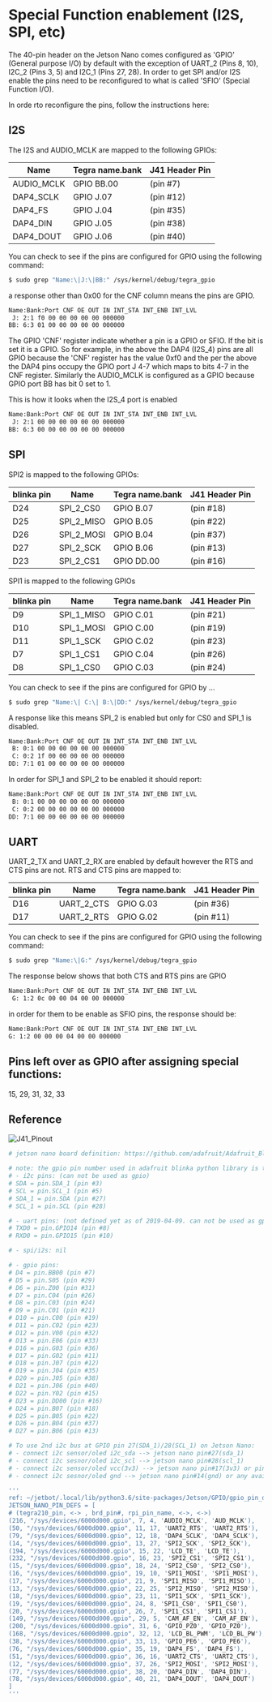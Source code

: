 
# Special Function enablement (I2S, SPI, etc)

The 40-pin header on the Jetson Nano comes configured as 'GPIO' (General purpose I/O) by default with the exception of 
UART_2 (Pins 8, 10),  I2C_2 (Pins 3, 5) and I2C_1 (Pins 27, 28). In order to get SPI and/or I2S enable the pins need to be reconfigured to what is called 'SFIO' (Special Function I/O).

In orde rto reconfigure the pins, follow the instructions here:



## I2S

The I2S and AUDIO_MCLK are mapped to the following GPIOs:

| Name | Tegra name.bank | J41 Header Pin |
|------| --------------- | -------------- |
| AUDIO_MCLK | GPIO BB.00 | (pin #7) |
| DAP4_SCLK  | GPIO  J.07 | (pin #12) |
| DAP4_FS    | GPIO  J.04 | (pin #35) |
| DAP4_DIN   | GPIO  J.05 | (pin #38) |
| DAP4_DOUT  | GPIO  J.06 | (pin #40) |

You can check to see if the pins are configured for GPIO using the following command:

````bash
$ sudo grep "Name:\|J:\|BB:" /sys/kernel/debug/tegra_gpio
````

a response other than 0x00 for the CNF column means the pins are GPIO.

````bash
Name:Bank:Port CNF OE OUT IN INT_STA INT_ENB INT_LVL
 J: 2:1 f0 00 00 00 00 00 000000
BB: 6:3 01 00 00 00 00 00 000000
````

The GPIO 'CNF' register indicate whether a pin is a GPIO or SFIO. If the bit is set it is a GPIO. So for example, 
in the above the DAP4 (I2S_4) pins are all GPIO because the 'CNF' register has the value 0xf0 and the per the above
the DAP4 pins occupy the GPIO port J 4-7 which maps to bits 4-7 in the CNF register. Similarly the AUDIO_MCLK is 
configured as a GPIO because GPIO port BB has bit 0 set to 1. 

This is how it looks when the I2S_4 port is enabled

````bash
Name:Bank:Port CNF OE OUT IN INT_STA INT_ENB INT_LVL
 J: 2:1 00 00 00 00 00 00 000000
BB: 6:3 00 00 00 00 00 00 000000
````

## SPI

SPI2 is mapped to the following GPIOs:

| blinka pin | Name | Tegra name.bank | J41 Header Pin |
|------| -----------| ---- | -------------- |
| D24  | SPI_2_CS0  | GPIO  B.07 | (pin #18) |
| D25  | SPI_2_MISO | GPIO  B.05 | (pin #22) |
| D26  | SPI_2_MOSI | GPIO  B.04 | (pin #37) |
| D27  | SPI_2_SCK  | GPIO  B.06 | (pin #13) |
| D23  | SPI_2_CS1  | GPIO DD.00 | (pin #16) |

SPI1 is mapped  to the following GPIOs

| blinka pin | Name | Tegra name.bank | J41 Header Pin |
|------| -----------| ---- | -------------- |
| D9  | SPI_1_MISO | GPIO C.01 | (pin #21) |
| D10 | SPI_1_MOSI | GPIO C.00 | (pin #19) |
| D11 | SPI_1_SCK  | GPIO C.02 | (pin #23) |
| D7  | SPI_1_CS1  | GPIO C.04 | (pin #26) |
| D8  | SPI_1_CS0  | GPIO C.03 | (pin #24) |

You can check to see if the pins are configured for GPIO by ...

````bash
$ sudo grep "Name:\| C:\| B:\|DD:" /sys/kernel/debug/tegra_gpio
````
A response like this means SPI_2 is enabled but only for CS0 and SPI_1 is disabled.

````bash
Name:Bank:Port CNF OE OUT IN INT_STA INT_ENB INT_LVL
 B: 0:1 00 00 00 00 00 00 000000
 C: 0:2 1f 00 00 00 00 00 000000 
DD: 7:1 01 00 00 00 00 00 000000
````

In order for SPI_1 and SPI_2 to be enabled it should report:

````bash
Name:Bank:Port CNF OE OUT IN INT_STA INT_ENB INT_LVL
 B: 0:1 00 00 00 00 00 00 000000
 C: 0:2 00 00 00 00 00 00 000000 
DD: 7:1 00 00 00 00 00 00 000000
````


## UART

UART_2_TX and UART_2_RX are enabled by default however the RTS and CTS pins are not.
RTS and CTS pins are mapped to:

| blinka pin | Name | Tegra name.bank | J41 Header Pin |
|------| -----------| ---- | -------------- |
| D16 | UART_2_CTS  | GPIO G.03 | (pin #36) |
| D17 | UART_2_RTS  | GPIO G.02 | (pin #11) |

You can check to see if the pins are configured for GPIO using the following command:

````bash
$ sudo grep "Name:\|G:" /sys/kernel/debug/tegra_gpio
````
The response below shows that both CTS and RTS pins are GPIO

````bash
Name:Bank:Port CNF OE OUT IN INT_STA INT_ENB INT_LVL
 G: 1:2 0c 00 00 04 00 00 000000
 ````
 
 in order for them to be enable as SFIO pins, the response should be:
 
 ````bash
Name:Bank:Port CNF OE OUT IN INT_STA INT_ENB INT_LVL
 G: 1:2 00 00 00 04 00 00 000000
 ````


## Pins left over as GPIO after assigning special functions:

15, 29, 31, 32, 33


## Reference



![J41_Pinout](https://github.com/plastibot/Notebooks/blob/master/JetsonNano/Jetson_Nano_J41_Pinout.png "J41 Pinout")

```` bash
# jetson nano board definition: https://github.com/adafruit/Adafruit_Blinka/blob/master/src/adafruit_blinka/board/jetson_nano.py

# note: the gpio pin number used in adafruit blinka python library is to follow the Raspberry Pi GPIO naming system not the pin sequence on board 
# - i2c pins: (can not be used as gpio)
# SDA = pin.SDA_1 (pin #3)
# SCL = pin.SCL_1 (pin #5)
# SDA_1 = pin.SDA (pin #27)
# SCL_1 = pin.SCL (pin #28)

# - uart pins: (not defined yet as of 2019-04-09. can not be used as gpio)
# TXD0 = pin.GPIO14 (pin #8)
# RXD0 = pin.GPIO15 (pin #10)

# - spi/i2s: nil

# - gpio pins:
# D4 = pin.BB00 (pin #7)
# D5 = pin.S05 (pin #29)
# D6 = pin.Z00 (pin #31)
# D7 = pin.C04 (pin #26)
# D8 = pin.C03 (pin #24)
# D9 = pin.C01 (pin #21)
# D10 = pin.C00 (pin #19)
# D11 = pin.C02 (pin #23)
# D12 = pin.V00 (pin #32)
# D13 = pin.E06 (pin #33)
# D16 = pin.G03 (pin #36)
# D17 = pin.G02 (pin #11)
# D18 = pin.J07 (pin #12)
# D19 = pin.J04 (pin #35)
# D20 = pin.J05 (pin #38)
# D21 = pin.J06 (pin #40)
# D22 = pin.Y02 (pin #15)
# D23 = pin.DD00 (pin #16)
# D24 = pin.B07 (pin #18)
# D25 = pin.B05 (pin #22)
# D26 = pin.B04 (pin #37)
# D27 = pin.B06 (pin #13)

# To use 2nd i2c bus at GPIO pin 27(SDA_1)/28(SCL_1) on Jetson Nano:
# - connect i2c sensor/oled i2c_sda --> jetson nano pin#27(sda_1)
# - connect i2c sesnor/oled i2c_scl --> jetson nano pin#28(scl_1)
# - connect i2c sensor/oled vcc(3v3) --> jetson nano pin#17(3v3) or pin#2/4 if the sensor/oled board is 5v/3.3v compatible
# - connect i2c sesnor/oled gnd --> jetson nano pin#14(gnd) or any available gnd pins on board

'''
ref: ~/jetbot/.local/lib/python3.6/site-packages/Jetson/GPIO/gpio_pin_data.py:
JETSON_NANO_PIN_DEFS = [
# (tegra210_pin, <-> , brd_pin#, rpi_pin_name, <->, <->) 
(216, "/sys/devices/6000d000.gpio", 7, 4, 'AUDIO_MCLK', 'AUD_MCLK'),
(50, "/sys/devices/6000d000.gpio", 11, 17, 'UART2_RTS', 'UART2_RTS'),
(79, "/sys/devices/6000d000.gpio", 12, 18, 'DAP4_SCLK', 'DAP4_SCLK'),
(14, "/sys/devices/6000d000.gpio", 13, 27, 'SPI2_SCK', 'SPI2_SCK'),
(194, "/sys/devices/6000d000.gpio", 15, 22, 'LCD_TE', 'LCD_TE'),
(232, "/sys/devices/6000d000.gpio", 16, 23, 'SPI2_CS1', 'SPI2_CS1'),
(15, "/sys/devices/6000d000.gpio", 18, 24, 'SPI2_CS0', 'SPI2_CS0'),
(16, "/sys/devices/6000d000.gpio", 19, 10, 'SPI1_MOSI', 'SPI1_MOSI'),
(17, "/sys/devices/6000d000.gpio", 21, 9, 'SPI1_MISO', 'SPI1_MISO'),
(13, "/sys/devices/6000d000.gpio", 22, 25, 'SPI2_MISO', 'SPI2_MISO'),
(18, "/sys/devices/6000d000.gpio", 23, 11, 'SPI1_SCK', 'SPI1_SCK'),
(19, "/sys/devices/6000d000.gpio", 24, 8, 'SPI1_CS0', 'SPI1_CS0'),
(20, "/sys/devices/6000d000.gpio", 26, 7, 'SPI1_CS1', 'SPI1_CS1'),
(149, "/sys/devices/6000d000.gpio", 29, 5, 'CAM_AF_EN', 'CAM_AF_EN'),
(200, "/sys/devices/6000d000.gpio", 31, 6, 'GPIO_PZ0', 'GPIO_PZ0'),
(168, "/sys/devices/6000d000.gpio", 32, 12, 'LCD_BL_PWM', 'LCD_BL_PW'),
(38, "/sys/devices/6000d000.gpio", 33, 13, 'GPIO_PE6', 'GPIO_PE6'),
(76, "/sys/devices/6000d000.gpio", 35, 19, 'DAP4_FS', 'DAP4_FS'),
(51, "/sys/devices/6000d000.gpio", 36, 16, 'UART2_CTS', 'UART2_CTS'),
(12, "/sys/devices/6000d000.gpio", 37, 26, 'SPI2_MOSI', 'SPI2_MOSI'),
(77, "/sys/devices/6000d000.gpio", 38, 20, 'DAP4_DIN', 'DAP4_DIN'),
(78, "/sys/devices/6000d000.gpio", 40, 21, 'DAP4_DOUT', 'DAP4_DOUT')
]
'''
````



